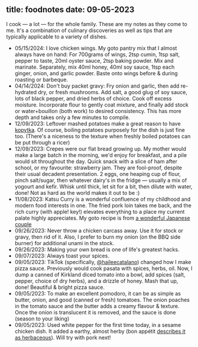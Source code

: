 title: foodnotes
date: 09-05-2023
---

I cook — a lot — for the whole family. These are my notes as they come to me.
It's a combination of culinary discoveries as well as tips that are typically
applicable to a variety of dishes.

* 05/15/2024: I love chicken wings. My goto pantry mix that I almost always have on hand: For 700grams of wings, 2tsp cumin, 1tsp salt, pepper to taste, 20ml oyster sauce, 2tsp baking powder. Mix and marinate. Separately, mix 40ml honey, 40ml soy sauce, 1tsp each ginger, onion, and garlic powder. Baste onto wings before & during roasting or barbeque.
* 04/14/2024: Don't buy packet gravy: Fry onion and garlic, then add re-hydrated dry, or fresh mushrooms. Add salt, a good glug of soy sauce, lots of black pepper, and dried herbs of choice. Cook off excess moisture. Incorporate flour to gently coat mixture, and finally add stock or water+bouillon (both work) to desired consistency. This has more depth and takes only a few minutes to compile.
* 12/09/2023: Leftover mashed potatoes make a great reason to have [kopytka](https://en.wikipedia.org/wiki/Kopytka). Of course, boiling potatoes purposely for the dish is just fine too. (There's a niceness to the texture when freshly boiled potatoes can be put through a ricer)
* 12/09/2023: Crepes were our flat bread growing up. My mother would make a large batch in the morning, we'd enjoy for breakfast, and a pile would sit throughout the day. Quick snack with a slice of ham after school, or my favourite: strawberry jam. They are fool-proof, despite their usual decadent presentation. 2 eggs, one heaping  cup of flour, pinch salt/sugar, then whatever dairy's in the fridge — usually a mix of yogourt and kefir. Whisk until thick, let sit for a bit, then dilute with water, done! Not as hard as the world makes it out to be :)
* 11/08/2023: Katsu Curry is a wonderful confluence of my childhood and modern food interests in one. The fried pork loin takes me back, and the rich curry (with apple! key!) elevates everything to a place my current palate highly appreciates. My goto recipe is from [a wonderful Japanese couple](https://www.cabagges.world/tokyo-katsu-curry)
* 09/26/2023: Never throw a chicken carcass away. Use it for stock or gravy, then rid of it. Also, I prefer to burn my onion (on the BBQ side burner) for additional unami in the stock.
* 09/26/2023: Making your own bread is one of life's greatest hacks.
* 09/07/2023: Always toast your spices.
* 09/05/2023: TikTok (specifically, [@haileecatalano](https://www.tiktok.com/@haileecatalano?lang=en)) changed how I make pizza sauce. Previously would cook pasata with spices, herbs, oil. Now, I dump a canned of Kirkland diced tomato into a bowl, add spices (salt, pepper, choice of dry herbs), and a drizzle of honey. Mash that up, done! Beautiful & bright pizza sauce.
* 09/05/2023: To make an excellent pomodoro, it can be as simple as butter, onion, and good (canned or fresh) tomatoes. The onion poaches in the tomato sauce and the butter adds a creamy flavour & texture. Once the onion is translucent it is removed, and the sauce is done (season to your liking)
* 09/05/2023: Used white pepper for the first time today, in a sesame chicken dish. It added a earthy, almost herby (bon appétit [describes it as herbaceous](https://web.archive.org/web/20230326211958/https://www.bonappetit.com/story/white-pepper)). Will try with pork next!
